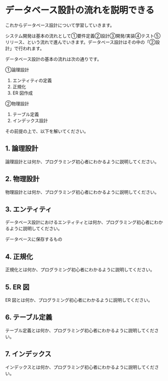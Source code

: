 # データベース設計の流れを説明できる

これからデータベース設計について学習していきます。

システム開発は基本の流れとして①要件定義②設計③開発/実装④テスト⑤リリース、という流れで進んでいきます。データベース設計はその中の「②設計」で行われます。

データベース設計の基本の流れは次の通りです。

①論理設計

1. エンティティの定義
2. 正規化
3. ER 図作成

②物理設計

1. テーブル定義
2. インデックス設計

その前提の上で、以下を解いてください。

## 1. 論理設計

論理設計とは何か、プログラミング初心者にわかるように説明してください。

## 2. 物理設計

物理設計とは何か、プログラミング初心者にわかるように説明してください。

## 3. エンティティ

データベース設計におけるエンティティとは何か、プログラミング初心者にわかるように説明してください。

データベースに保存するもの


## 4. 正規化

正規化とは何か、プログラミング初心者にわかるように説明してください。

## 5. ER 図

ER 図とは何か、プログラミング初心者にわかるように説明してください。

## 6. テーブル定義

テーブル定義とは何か、プログラミング初心者にわかるように説明してください。

## 7. インデックス

インデックスとは何か、プログラミング初心者にわかるように説明してください。